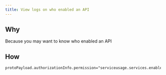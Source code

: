 ```yaml
---
title: View logs on who enabled an API
---
```


## Why

Because you may want to know who enabled an API

## How

```text
protoPayload.authorizationInfo.permission="serviceusage.services.enable"
```
